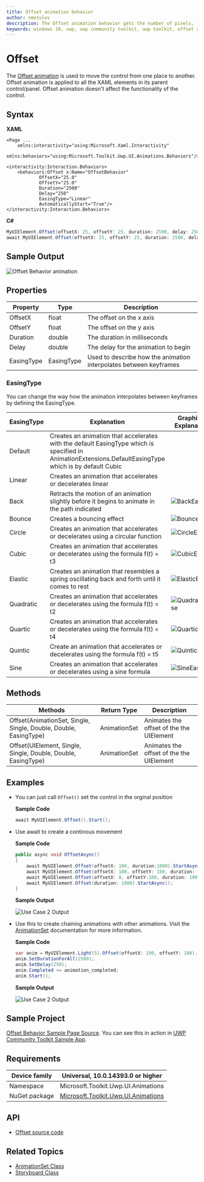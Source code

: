 ```yaml
---
title: Offset animation behavior
author: nmetulev
description: The Offset animation behavior gets the number of pixels, from the origin of the associated control, then offsets the control.
keywords: windows 10, uwp, uwp community toolkit, uwp toolkit, offset animation
---
```


# Offset

The [Offset animation](https://docs.microsoft.com/dotnet/api/microsoft.toolkit.uwp.ui.animations.animationextensions#Microsoft_Toolkit_Uwp_UI_Animations_AnimationExtensions_Offset_) is used to move the control from one place to another. Offset animation is applied to all the XAML elements in its parent control/panel. Offset animation doesn't affect the functionality of the control.

## Syntax

**XAML**

```xaml
<Page ...
    xmlns:interactivity="using:Microsoft.Xaml.Interactivity"  
    xmlns:behaviors="using:Microsoft.Toolkit.Uwp.UI.Animations.Behaviors"/>

<interactivity:Interaction.Behaviors>
    <behaviors:Offset x:Name="OffsetBehavior" 
            OffsetX="25.0" 
            OffsetY="25.0"
            Duration="2500" 
            Delay="250" 
            EasingType="Linear"
            AutomaticallyStart="True"/>
</interactivity:Interaction.Behaviors>
```

**C#**

```csharp
MyUIElement.Offset(offsetX: 25, offsetY: 25, duration: 2500, delay: 250, easingType: EasingType.Default).Start();
await MyUIElement.Offset(offsetX: 25, offsetY: 25, duration: 2500, delay: 250, easingType: EasingType.Default).StartAsync();  //Offset animation can be awaited
```

## Sample Output

![Offset Behavior animation](../resources/images/Animations/Offset/Sample-Output.gif)

## Properties

| Property | Type | Description |
| -- | -- | -- |
| OffsetX | float | The offset on the x axis |
| OffsetY | float | The offset on the y axis |
| Duration | double | The duration in milliseconds |
| Delay | double | The delay for the animation to begin |
| EasingType | EasingType | Used to describe how the animation interpolates between keyframes |

### EasingType

You can change the way how the animation interpolates between keyframes by defining the EasingType.

| EasingType | Explanation                                                                                                | Graphical Explanation                      |
| ---------- | ---------------------------------------------------------------------------------------------------------- | ------------------------------------------ |
| Default    | Creates an animation that accelerates with the default EasingType which is specified in AnimationExtensions.DefaultEasingType which is by default Cubic |                                                                                                                           |
| Linear     | Creates an animation that accelerates or decelerates linear                                                                                             |                                                                                                                           |
| Back       | Retracts the motion of an animation slightly before it begins to animate in the path indicated                                                          | ![BackEase](https://docs.microsoft.com/dotnet/framework/wpf/graphics-multimedia/media/backease-graph.png)           |
| Bounce     | Creates a bouncing effect                                                                                                                               | ![BounceEase](https://docs.microsoft.com/dotnet/framework/wpf/graphics-multimedia/media/bounceease-graph.png)       |
| Circle     | Creates an animation that accelerates or decelerates using a circular function                                                                          | ![CircleEase](https://docs.microsoft.com/dotnet/framework/wpf/graphics-multimedia/media/circleease-graph.png)       |
| Cubic      | Creates an animation that accelerates or decelerates using the formula f(t) = t3                                                                        | ![CubicEase](https://docs.microsoft.com/dotnet/framework/wpf/graphics-multimedia/media/cubicease-graph.png)         |
| Elastic    | Creates an animation that resembles a spring oscillating back and forth until it comes to rest                                                          | ![ElasticEase](https://docs.microsoft.com/dotnet/framework/wpf/graphics-multimedia/media/elasticease-graph.png)     |
| Quadratic  | Creates an animation that accelerates or decelerates using the formula f(t) = t2                                                                        | ![QuadraticEase](https://docs.microsoft.com/dotnet/framework/wpf/graphics-multimedia/media/quadraticease-graph.png) |
| Quartic    | Creates an animation that accelerates or decelerates using the formula f(t) = t4                                                                        | ![QuarticEase](https://docs.microsoft.com/dotnet/framework/wpf/graphics-multimedia/media/quarticease-graph.png)     |
| Quintic    | Create an animation that accelerates or decelerates using the formula f(t) = t5                                                                         | ![QuinticEase](https://docs.microsoft.com/dotnet/framework/wpf/graphics-multimedia/media/quinticease-graph.png)     |
| Sine       | Creates an animation that accelerates or decelerates using a sine formula                                                                               | ![SineEase](https://docs.microsoft.com/dotnet/framework/wpf/graphics-multimedia/media/sineease-graph.png)           |

## Methods

| Methods | Return Type | Description |
| -- | -- | -- |
| Offset(AnimationSet, Single, Single, Double, Double, EasingType) | AnimationSet | Animates the offset of the the UIElement |
| Offset(UIElement, Single, Single, Double, Double, EasingType) | AnimationSet | Animates the offset of the the UIElement |

## Examples

- You can just call `Offset()` set the control in the orginal position

    **Sample Code**

    ```csharp
    await MyUIElement.Offset().Start();
    ```
- Use await to create a continous movement

    **Sample Code**

    ```csharp
    public async void OffsetAsync()
    {
        await MyUIElement.Offset(offsetX: 100, duration:1000).StartAsync();
        await MyUIElement.Offset(offsetX: 100, offsetY: 100, duration: 1000).StartAsync();
        await MyUIElement.Offset(offsetX: 0, offsetY:100, duration: 1000).StartAsync();
        await MyUIElement.Offset(duration: 1000).StartAsync();
    }
    ```

    **Sample Output**

    ![Use Case 2 Output](../resources/images/Animations/Offset/Use-Case-1.gif)
- Use this to create chaining animations with other animations. Visit the [AnimationSet](https://docs.microsoft.com/windows/uwpcommunitytoolkit/animations/animationset) documentation for more information.

    **Sample Code**

    ```csharp
    var anim = MyUIElement.Light(5).Offset(offsetX: 100, offsetY: 100).Saturation(0.5).Scale(scaleX: 2, scaleY: 2);
    anim.SetDurationForAll(2500);
    anim.SetDelay(250);
    anim.Completed += animation_completed;
    anim.Start();
    ```

    **Sample Output**

    ![Use Case 2 Output](../resources/images/Animations/Chaining-Animations-Light-Offset-Saturation-Scale.gif)

## Sample Project

[Offset Behavior Sample Page Source](https://github.com/Microsoft/UWPCommunityToolkit/tree/master/Microsoft.Toolkit.Uwp.SampleApp/SamplePages/Offset). You can see this in action in [UWP Community Toolkit Sample App](https://www.microsoft.com/store/apps/9NBLGGH4TLCQ).

## Requirements

| Device family | Universal, 10.0.14393.0 or higher   |
| ---------------------------------------------------------------- | ----------------------------------- |
| Namespace                                                        | Microsoft.Toolkit.Uwp.UI.Animations |
| NuGet package | [Microsoft.Toolkit.Uwp.UI.Animations](https://www.nuget.org/packages/Microsoft.Toolkit.Uwp.UI.Animations/) |

## API

* [Offset source code](https://github.com/Microsoft/UWPCommunityToolkit/blob/master/Microsoft.Toolkit.Uwp.UI.Animations/Behaviors/Offset.cs)

## Related Topics

- [AnimationSet Class](https://docs.microsoft.com/windows/uwpcommunitytoolkit/animations/animationset)
- [Storyboard Class](https://docs.microsoft.com/uwp/api/Windows.UI.Xaml.Media.Animation.Storyboard)
